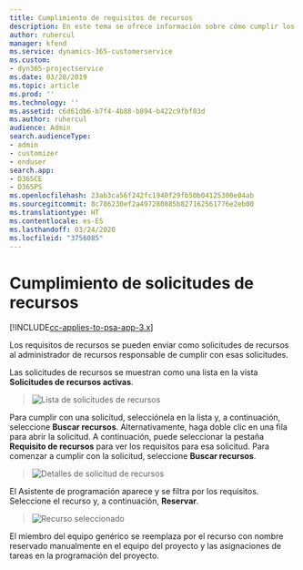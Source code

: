 ```yaml
---
title: Cumplimiento de requisitos de recursos
description: En este tema se ofrece información sobre cómo cumplir los requisitos de recursos.
author: ruhercul
manager: kfend
ms.service: dynamics-365-customerservice
ms.custom:
- dyn365-projectservice
ms.date: 03/28/2019
ms.topic: article
ms.prod: ''
ms.technology: ''
ms.assetid: c6d61db6-b7f4-4b88-b894-b422c9fbf03d
ms.author: ruhercul
audience: Admin
search.audienceType:
- admin
- customizer
- enduser
search.app:
- D365CE
- D365PS
ms.openlocfilehash: 23ab3ca56f242fc1940f29fb50b04125300e04ab
ms.sourcegitcommit: 8c786230ef2a497280885b827162561776e2eb00
ms.translationtype: HT
ms.contentlocale: es-ES
ms.lasthandoff: 03/24/2020
ms.locfileid: "3756085"
---
```

# <a name="fulfilling-resource-requests"></a>Cumplimiento de solicitudes de recursos

[!INCLUDE[cc-applies-to-psa-app-3.x](../includes/cc-applies-to-psa-app-3x.md)]

Los requisitos de recursos se pueden enviar como solicitudes de recursos al administrador de recursos responsable de cumplir con esas solicitudes.

Las solicitudes de recursos se muestran como una lista en la vista **Solicitudes de recursos activas**.

> ![Lista de solicitudes de recursos](media/Resource-Management-image59.png)

Para cumplir con una solicitud, selecciónela en la lista y, a continuación, seleccione **Buscar recursos**. Alternativamente, haga doble clic en una fila para abrir la solicitud. A continuación, puede seleccionar la pestaña **Requisito de recursos** para ver los requisitos para esa solicitud. Para comenzar a cumplir con la solicitud, seleccione **Buscar recursos**.

> ![Detalles de solicitud de recursos](media/Resource-Management-image60.png)

El Asistente de programación aparece y se filtra por los requisitos. Seleccione el recurso y, a continuación, **Reservar**.

> ![Recurso seleccionado](media/Resource-Management-image61.png)

El miembro del equipo genérico se reemplaza por el recurso con nombre reservado manualmente en el equipo del proyecto y las asignaciones de tareas en la programación del proyecto.

